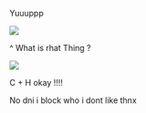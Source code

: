 Yuuuppp

![](https://file.garden/ZoDPf45LLl_qpQ-e/sou-hiyori%20(1).gif?v=1737090208975)

^ What is rhat Thing ?

![](https://komarev.com/ghpvc/?username=girlsrituals&color=lightgrey&style=flat&label=freaks)

C + H okay !!!!

No dni i block who i dont like thnx
